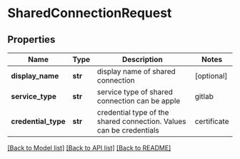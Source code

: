# SharedConnectionRequest

## Properties
Name | Type | Description | Notes
------------ | ------------- | ------------- | -------------
**display_name** | **str** | display name of shared connection | [optional] 
**service_type** | **str** | service type of shared connection can be apple|gitlab|googleplay|jira|applecertificate | 
**credential_type** | **str** | credential type of the shared connection. Values can be credentials|certificate | [optional] [default to 'credentials']

[[Back to Model list]](../README.md#documentation-for-models) [[Back to API list]](../README.md#documentation-for-api-endpoints) [[Back to README]](../README.md)

